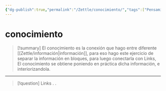 ```yaml
---
{"dg-publish":true,"permalink":"/Zettle/conocimiento/","tags":["Pensamiento,"],"created":"2023-08-31T17:34:11.435-05:00","updated":"2023-08-31T17:41:37.271-05:00"}
---
```



#  conocimiento

> [!summary] 
> El conocimiento es la conexión que hago entre diferente [[Zettle/información\|información]], para eso hago este ejercicio de separar la información en bloques, para luego conectarla con Links, El conocimiento se obtiene poniendo en práctica dicha información, e interiorizandola.

- - - 
> [!question] Links
> .
> .


